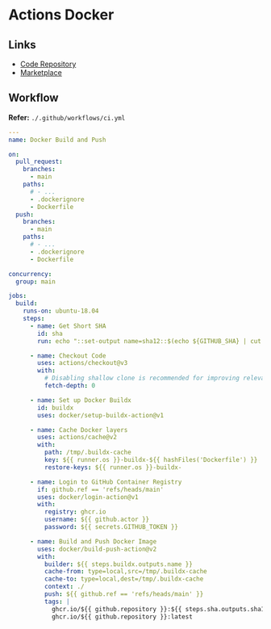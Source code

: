 # Actions Docker

<!--
Matrix Example

https://github.com/jauderho/dockerfiles/blob/63a6a3228e1b32e6c7cb972a32a5f81f554e5031/.github/workflows/ansible.yml

https://evilmartians.com/chronicles/build-images-on-github-actions-with-docker-layer-caching
-->

## Links

- [Code Repository](https://github.com/docker/build-push-action)
- [Marketplace](https://github.com/marketplace/actions/build-and-push-docker-images)

## Workflow

**Refer:** `./.github/workflows/ci.yml`

```yaml
---
name: Docker Build and Push

on:
  pull_request:
    branches:
      - main
    paths:
      # - ...
      - .dockerignore
      - Dockerfile
  push:
    branches:
      - main
    paths:
      # - ...
      - .dockerignore
      - Dockerfile

concurrency:
  group: main

jobs:
  build:
    runs-on: ubuntu-18.04
    steps:
      - name: Get Short SHA
        id: sha
        run: echo "::set-output name=sha12::$(echo ${GITHUB_SHA} | cut -c 1-12)"

      - name: Checkout Code
        uses: actions/checkout@v3
        with:
          # Disabling shallow clone is recommended for improving relevancy of reporting
          fetch-depth: 0

      - name: Set up Docker Buildx
        id: buildx
        uses: docker/setup-buildx-action@v1

      - name: Cache Docker layers
        uses: actions/cache@v2
        with:
          path: /tmp/.buildx-cache
          key: ${{ runner.os }}-buildx-${{ hashFiles('Dockerfile') }}
          restore-keys: ${{ runner.os }}-buildx-

      - name: Login to GitHub Container Registry
        if: github.ref == 'refs/heads/main'
        uses: docker/login-action@v1
        with:
          registry: ghcr.io
          username: ${{ github.actor }}
          password: ${{ secrets.GITHUB_TOKEN }}

      - name: Build and Push Docker Image
        uses: docker/build-push-action@v2
        with:
          builder: ${{ steps.buildx.outputs.name }}
          cache-from: type=local,src=/tmp/.buildx-cache
          cache-to: type=local,dest=/tmp/.buildx-cache
          context: ./
          push: ${{ github.ref == 'refs/heads/main' }}
          tags: |
            ghcr.io/${{ github.repository }}:${{ steps.sha.outputs.sha12 }}
            ghcr.io/${{ github.repository }}:latest
```
